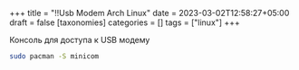 +++
title = "!!Usb Modem Arch Linux"
date = 2023-03-02T12:58:27+05:00
draft = false
[taxonomies]
categories = []
tags = ["linux"]
+++

Консоль для доступа к USB модему

```bash
sudo pacman -S minicom
```
